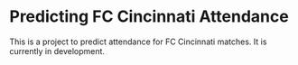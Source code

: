 Predicting FC Cincinnati Attendance
===================================

This is a project to predict attendance for FC Cincinnati matches. It is currently in development.
